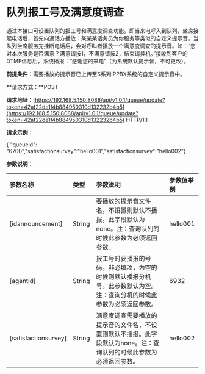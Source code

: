 # 队列报工号及满意度调查

通过本接口可设置队列的报工号和满意度调查功能。即当来电呼入到队列，坐席接起电话后，首先向通话方播放：某某某话务员为你服务等类似的自定义提示音。当队列坐席服务完挂断电话后，会对呼叫者播放一个满意度调查的提示音。如：“您对本次服务是否满意？满意请按1，不满意请按2，结束请挂机。”接收到客户的DTMF信息后，系统播报：“感谢您的来电”（为系统默认提示音，不可更改）。

**前提条件**：需要播放的提示音已上传至S系列IPPBX系统的自定义提示音中。

**请求方式：**POST

**请求地址：**[https://192.168.5.150:8088/api/v1.0.1/queue/update?token=42af22de1f4b884950310d132232b4b5](https://192.168.5.150:8088/api/v1.0.1/queue/update?token=42af22de1f4b884950310d132232b4b5) HTTP/1.1

**请求示例：**

{ "queueid": "6700","satisfactionsurvey":"hello001","satisfactionsurvey":"hello002"}

**参数说明：**

| 参数名称 | 类型 | 参数说明 | 参数值举例 |
| :--- | :--- | :--- | :--- |
| \[idannouncement\] | String | 要播放的提示音文件名。不设置则默认不播报。此字段默认为none。注：查询队列的时候此参数为必须返回参数。 | hello001 |
| \[agentid\] | String | 报工号时要播报的号码。非必填项，为空的时候则默认播报分机号。此参数默认为空。注：查询分机的时候此参数为必须返回参数。 | 6932 |
| \[satisfactionsurvey\] | String | 满意度调查需要播放的提示音的文件名，不设置则默认不播报。此字段默认为none。注：查询队列的时候此参数为必须返回参数。 | hello002 |



